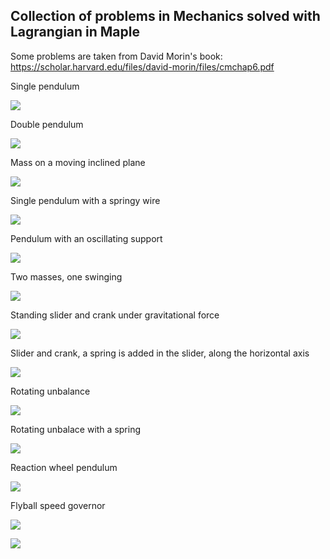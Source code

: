 ## Collection of problems in Mechanics solved with Lagrangian in Maple

Some problems are taken from David Morin's book: https://scholar.harvard.edu/files/david-morin/files/cmchap6.pdf

Single pendulum

![](https://github.com/auralius/lagrangian/blob/master/docs/problem1.gif)

Double pendulum

![](https://github.com/auralius/lagrangian/blob/master/docs/problem2.gif)

Mass on a moving inclined plane

![](https://github.com/auralius/lagrangian/blob/master/docs/problem3.gif)

Single pendulum with a springy wire

![](https://github.com/auralius/lagrangian/blob/master/docs/problem4.gif)

Pendulum with an oscillating support

![](https://github.com/auralius/lagrangian/blob/master/docs/problem5.gif)

Two masses, one swinging

![](https://github.com/auralius/lagrangian/blob/master/docs/problem6.gif)

Standing slider and crank under gravitational force

![](https://github.com/auralius/lagrangian/blob/master/docs/problem7.gif)

Slider and crank, a spring is added in the slider, along the horizontal axis

![](https://github.com/auralius/lagrangian/blob/master/docs/problem8.gif)

Rotating unbalance

![](https://github.com/auralius/lagrangian/blob/master/docs/problem10.gif)

Rotating unbalace with a spring

![](https://github.com/auralius/lagrangian/blob/master/docs/problem11.gif)


Reaction wheel pendulum

![](https://github.com/auralius/lagrangian/blob/master/docs/problem12.gif)

Flyball speed governor

![](https://github.com/auralius/lagrangian/blob/master/docs/problem13a.gif)

![](https://github.com/auralius/lagrangian/blob/master/docs/problem13b.gif)
